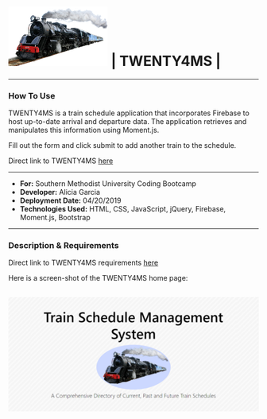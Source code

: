 # <img src="./assets/images/train-png-13696.png" width="200"> | TWENTY4MS |

---

### How To Use

TWENTY4MS is a train schedule application that incorporates Firebase to host up-to-date arrival and departure data. The application retrieves and manipulates this information using Moment.js.

Fill out the form and click submit to add another train to the schedule.

Direct link to TWENTY4MS [here](https://am-gforcehub.github.io/Train-Scheduler/)

---

- **For:** Southern Methodist University Coding Bootcamp
- **Developer:** Alicia Garcia
- **Deployment Date:** 04/20/2019
- **Technologies Used:** HTML, CSS, JavaScript, jQuery, Firebase, Moment.js, Bootstrap

---

### Description & Requirements

Direct link to TWENTY4MS requirements [here](https://docs.google.com/document/d/1QqIZIlBZ3F7HUfKkFMt2OoeiS53pQaIujEVaUaAAmfw/edit?usp=sharing)

Here is a screen-shot of the TWENTY4MS home page:

## ![View of Home Page](./assets/images/trainscheduler.png)

<!-- - **Demo**
  See a full demo on the functionality of the app [here!]() -->
